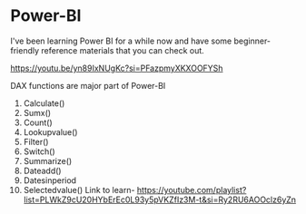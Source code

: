 # Power-BI
I've been learning Power BI for a while now and have some beginner-friendly reference materials that you can check out.

https://youtu.be/yn89IxNUgKc?si=PFazpmyXKXOOFYSh

DAX functions are major part of Power-BI
1) Calculate()
2) Sumx()
3) Count()
4) Lookupvalue()
5) Filter()
6) Switch()
7) Summarize()
8) Dateadd()
9) Datesinperiod
10) Selectedvalue()
Link to learn- https://youtube.com/playlist?list=PLWkZ9cU20HYbErEc0L93y5pVKZfIz3M-t&si=Ry2RU6AOOclz6yZn
